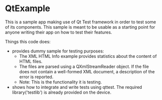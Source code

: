 QtExample
==========
This is a sample app making use of Qt Test framework in order to test some of its components.  This sample is meant to be usable as a starting point for anyone writing their app on how to test their features.

Things this code does:

* provides dummy sample for testing purposes:
   * The XML HTML Info example provides statistics about the content of HTML files.
   * The files are parsed using a QXmlStreamReader object. If the file does
     not contain a well-formed XML document, a description of the error is
     reported.
   * Note: This is the functionality it is testing.
* shows how to integrate and write tests using qttest. The required library('testlib') is already provided on the device.